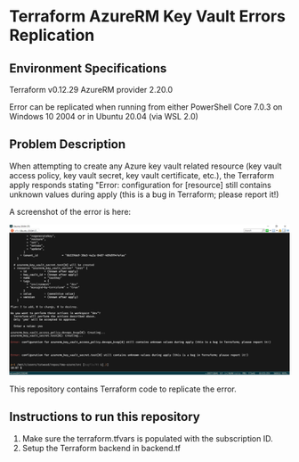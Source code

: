 # Terraform AzureRM Key Vault Errors Replication

## Environment Specifications

Terraform v0.12.29
AzureRM provider 2.20.0

Error can be replicated when running from either PowerShell Core 7.0.3 on Windows 10 2004 or in Ubuntu 20.04 (via WSL 2.0)

## Problem Description

When attempting to create any Azure key vault related resource (key vault access policy, key vault secret, key vault certificate, etc.), the Terraform apply responds stating "Error: configuration for [resource] still contains unknown values during apply (this is a bug in Terraform; please report it!)

A screenshot of the error is here:

![Image 1](terraform-error.png)

This repository contains Terraform code to replicate the error.

## Instructions to run this repository

1.  Make sure the terraform.tfvars is populated with the subscription ID.
2.  Setup the Terraform backend in backend.tf
  